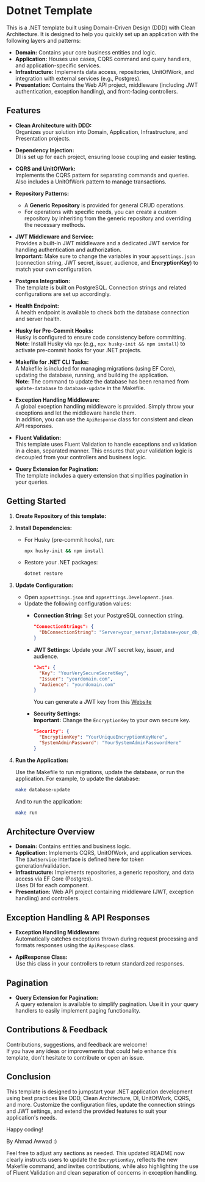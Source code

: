 # Dotnet Template

This is a .NET template built using Domain-Driven Design (DDD) with Clean Architecture. It is designed to help you quickly set up an application with the following layers and patterns:

- **Domain:** Contains your core business entities and logic.
- **Application:** Houses use cases, CQRS command and query handlers, and application-specific services.
- **Infrastructure:** Implements data access, repositories, UnitOfWork, and integration with external services (e.g., Postgres).
- **Presentation:** Contains the Web API project, middleware (including JWT authentication, exception handling), and front-facing controllers.

## Features

- **Clean Architecture with DDD:**  
  Organizes your solution into Domain, Application, Infrastructure, and Presentation projects.
  
- **Dependency Injection:**  
  DI is set up for each project, ensuring loose coupling and easier testing.

- **CQRS and UnitOfWork:**  
  Implements the CQRS pattern for separating commands and queries. Also includes a UnitOfWork pattern to manage transactions.

- **Repository Patterns:**  
  - A **Generic Repository** is provided for general CRUD operations.
  - For operations with specific needs, you can create a custom repository by inheriting from the generic repository and overriding the necessary methods.

- **JWT Middleware and Service:**  
  Provides a built-in JWT middleware and a dedicated JWT service for handling authentication and authorization.  
  **Important:** Make sure to change the variables in your `appsettings.json` (connection string, JWT secret, issuer, audience, and **EncryptionKey**) to match your own configuration.

- **Postgres Integration:**  
  The template is built on PostgreSQL. Connection strings and related configurations are set up accordingly.

- **Health Endpoint:**  
  A health endpoint is available to check both the database connection and server health.

- **Husky for Pre-Commit Hooks:**  
  Husky is configured to ensure code consistency before committing.  
  **Note:** Install Husky via `npx` (e.g., `npx husky-init && npm install`) to activate pre-commit hooks for your .NET projects.

- **Makefile for .NET CLI Tasks:**  
  A Makefile is included for managing migrations (using EF Core), updating the database, running, and building the application.  
  **Note:** The command to update the database has been renamed from `update-database` to `database-update` in the Makefile.

- **Exception Handling Middleware:**  
  A global exception handling middleware is provided. Simply throw your exceptions and let the middleware handle them.  
  In addition, you can use the `ApiResponse` class for consistent and clean API responses.

- **Fluent Validation:**  
  This template uses Fluent Validation to handle exceptions and validation in a clean, separated manner. This ensures that your validation logic is decoupled from your controllers and business logic.

- **Query Extension for Pagination:**  
  The template includes a query extension that simplifies pagination in your queries.

## Getting Started

1. **Create Repository of this template:**

2. **Install Dependencies:**

   - For Husky (pre-commit hooks), run:
     ```bash
     npx husky-init && npm install
     ```
   - Restore your .NET packages:
     ```bash
     dotnet restore
     ```

3. **Update Configuration:**

   - Open `appsettings.json` and `appsettings.Development.json`.
   - Update the following configuration values:
     - **Connection String:** Set your PostgreSQL connection string.
       ```json
       "ConnectionStrings": {
         "DbConnectionString": "Server=your_server;Database=your_db;User Id=your_user;Password=your_password;"
       }
       ```
     - **JWT Settings:** Update your JWT secret key, issuer, and audience.
       ```json
       "Jwt": {
         "Key": "YourVerySecureSecretKey",
         "Issuer": "yourdomain.com",
         "Audience": "yourdomain.com"
       }
       ```
       You can generate a JWT key from this [Website](https://jwtsecret.com/generate)
       
     - **Security Settings:**  
       **Important:** Change the `EncryptionKey` to your own secure key.
       ```json
       "Security": {
         "EncryptionKey": "YourUniqueEncryptionKeyHere",
         "SystemAdminPassword": "YourSystemAdminPasswordHere"
       }
       ```

4. **Run the Application:**

   Use the Makefile to run migrations, update the database, or run the application. For example, to update the database:
   ```bash
   make database-update
   ```
   And to run the application:
   ```bash
   make run
   ```

## Architecture Overview

- **Domain:** Contains entities and business logic.
- **Application:** Implements CQRS, UnitOfWork, and application services.  
  The `IJwtService` interface is defined here for token generation/validation.
- **Infrastructure:** Implements repositories, a generic repository, and data access via EF Core (Postgres).  
  Uses DI for each component.
- **Presentation:** Web API project containing middleware (JWT, exception handling) and controllers.

## Exception Handling & API Responses

- **Exception Handling Middleware:**  
  Automatically catches exceptions thrown during request processing and formats responses using the `ApiResponse` class.
  
- **ApiResponse Class:**  
  Use this class in your controllers to return standardized responses.

## Pagination

- **Query Extension for Pagination:**  
  A query extension is available to simplify pagination. Use it in your query handlers to easily implement paging functionality.

## Contributions & Feedback

Contributions, suggestions, and feedback are welcome!  
If you have any ideas or improvements that could help enhance this template, don't hesitate to contribute or open an issue.

## Conclusion

This template is designed to jumpstart your .NET application development using best practices like DDD, Clean Architecture, DI, UnitOfWork, CQRS, and more. Customize the configuration files, update the connection strings and JWT settings, and extend the provided features to suit your application's needs.

Happy coding!

By Ahmad Awwad :)

Feel free to adjust any sections as needed. This updated README now clearly instructs users to update the `EncryptionKey`, reflects the new Makefile command, and invites contributions, while also highlighting the use of Fluent Validation and clean separation of concerns in exception handling.
